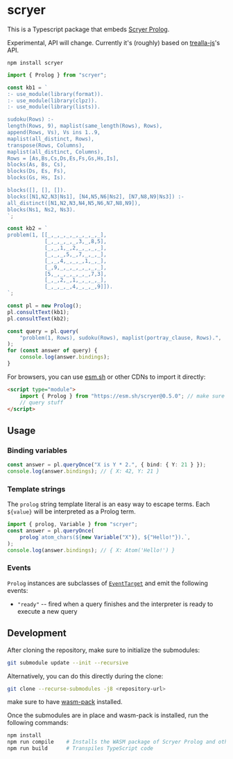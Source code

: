 # scryer

This is a Typescript package that embeds [Scryer Prolog](https://github.com/mthom/scryer-prolog).

Experimental, API will change. Currently it's (roughly) based on [trealla-js](https://github.com/guregu/trealla-js)'s API.

```
npm install scryer
```

```typescript
import { Prolog } from "scryer";

const kb1 = `
:- use_module(library(format)).
:- use_module(library(clpz)).
:- use_module(library(lists)).

sudoku(Rows) :-
length(Rows, 9), maplist(same_length(Rows), Rows),
append(Rows, Vs), Vs ins 1..9,
maplist(all_distinct, Rows),
transpose(Rows, Columns),
maplist(all_distinct, Columns),
Rows = [As,Bs,Cs,Ds,Es,Fs,Gs,Hs,Is],
blocks(As, Bs, Cs),
blocks(Ds, Es, Fs),
blocks(Gs, Hs, Is).

blocks([], [], []).
blocks([N1,N2,N3|Ns1], [N4,N5,N6|Ns2], [N7,N8,N9|Ns3]) :-
all_distinct([N1,N2,N3,N4,N5,N6,N7,N8,N9]),
blocks(Ns1, Ns2, Ns3).
`;

const kb2 = `
problem(1, [[_,_,_,_,_,_,_,_,_],
			[_,_,_,_,_,3,_,8,5],
			[_,_,1,_,2,_,_,_,_],
			[_,_,_,5,_,7,_,_,_],
			[_,_,4,_,_,_,1,_,_],
			[_,9,_,_,_,_,_,_,_],
			[5,_,_,_,_,_,_,7,3],
			[_,_,2,_,1,_,_,_,_],
			[_,_,_,_,4,_,_,_,9]]).
`;

const pl = new Prolog();
pl.consultText(kb1);
pl.consultText(kb2);

const query = pl.query(
	"problem(1, Rows), sudoku(Rows), maplist(portray_clause, Rows).",
);
for (const answer of query) {
	console.log(answer.bindings);
}
```

For browsers, you can use [esm.sh](https://esm.sh) or other CDNs to import it directly:

```html
<script type="module">
	import { Prolog } from "https://esm.sh/scryer@0.5.0"; // make sure to use the latest version instead :-)
	// query stuff
</script>
```

## Usage

### Binding variables

```typescript
const answer = pl.queryOnce("X is Y * 2.", { bind: { Y: 21 } });
console.log(answer.bindings); // { X: 42, Y: 21 }
```

### Template strings

The `prolog` string template literal is an easy way to escape terms.
Each `${value}` will be interpreted as a Prolog term.

```typescript
import { prolog, Variable } from "scryer";
const answer = pl.queryOnce(
	prolog`atom_chars(${new Variable("X")}, ${"Hello!"}).`,
);
console.log(answer.bindings); // { X: Atom('Hello!') }
```

### Events

`Prolog` instances are subclasses of [`EventTarget`](https://developer.mozilla.org/en-US/docs/Web/API/EventTarget) and emit the following events:

- `"ready"` -- fired when a query finishes and the interpreter is ready to execute a new query

## Development

After cloning the repository, make sure to initialize the submodules:

```bash
git submodule update --init --recursive
```

Alternatively, you can do this directly during the clone:

```bash
git clone --recurse-submodules -j8 <repository-url>
```

make sure to have [wasm-pack](https://rustwasm.github.io/wasm-pack/installer/) installed.

Once the submodules are in place and wasm-pack is installed, run the following commands:

```bash
npm install
npm run compile    # Installs the WASM package of Scryer Prolog and other dependencies
npm run build      # Transpiles TypeScript code
```

